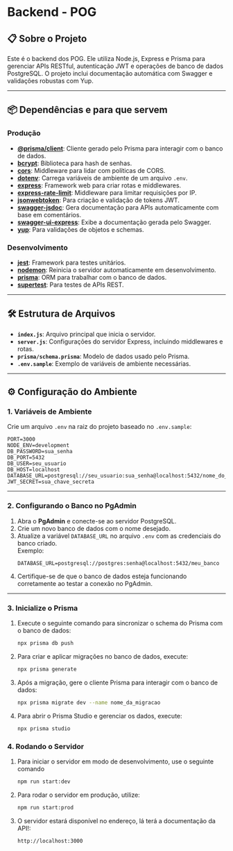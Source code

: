# Backend - POG

## 📋 Sobre o Projeto

Este é o backend dos POG. Ele utiliza Node.js, Express e Prisma para gerenciar APIs RESTful, autenticação JWT e operações de banco de dados PostgreSQL. O projeto inclui documentação automática com Swagger e validações robustas com Yup.

---

## 📦 Dependências e para que servem

### Produção

- **[@prisma/client](https://www.prisma.io/)**: Cliente gerado pelo Prisma para interagir com o banco de dados.
- **[bcrypt](https://github.com/kelektiv/node.bcrypt.js)**: Biblioteca para hash de senhas.
- **[cors](https://github.com/expressjs/cors)**: Middleware para lidar com políticas de CORS.
- **[dotenv](https://github.com/motdotla/dotenv)**: Carrega variáveis de ambiente de um arquivo `.env`.
- **[express](https://expressjs.com/)**: Framework web para criar rotas e middlewares.
- **[express-rate-limit](https://github.com/nfriedly/express-rate-limit)**: Middleware para limitar requisições por IP.
- **[jsonwebtoken](https://github.com/auth0/node-jsonwebtoken)**: Para criação e validação de tokens JWT.
- **[swagger-jsdoc](https://github.com/Surnet/swagger-jsdoc)**: Gera documentação para APIs automaticamente com base em comentários.
- **[swagger-ui-express](https://github.com/scottie1984/swagger-ui-express)**: Exibe a documentação gerada pelo Swagger.
- **[yup](https://github.com/jquense/yup)**: Para validações de objetos e schemas.

### Desenvolvimento

- **[jest](https://jestjs.io/)**: Framework para testes unitários.
- **[nodemon](https://nodemon.io/)**: Reinicia o servidor automaticamente em desenvolvimento.
- **[prisma](https://www.prisma.io/)**: ORM para trabalhar com o banco de dados.
- **[supertest](https://github.com/ladjs/supertest)**: Para testes de APIs REST.

---

## 🛠️ Estrutura de Arquivos

- **`index.js`**: Arquivo principal que inicia o servidor.
- **`server.js`**: Configurações do servidor Express, incluindo middlewares e rotas.
- **`prisma/schema.prisma`**: Modelo de dados usado pelo Prisma.
- **`.env.sample`**: Exemplo de variáveis de ambiente necessárias.

---

## ⚙️ Configuração do Ambiente

### 1. Variáveis de Ambiente

Crie um arquivo `.env` na raiz do projeto baseado no `.env.sample`:

```plaintext
PORT=3000
NODE_ENV=development
DB_PASSWORD=sua_senha
DB_PORT=5432
DB_USER=seu_usuario
DB_HOST=localhost
DATABASE_URL=postgresql://seu_usuario:sua_senha@localhost:5432/nome_do_banco
JWT_SECRET=sua_chave_secreta
```
---

### 2. Configurando o Banco no PgAdmin

1. Abra o **PgAdmin** e conecte-se ao servidor PostgreSQL.
2. Crie um novo banco de dados com o nome desejado.
3. Atualize a variável `DATABASE_URL` no arquivo `.env` com as credenciais do banco criado.  
   Exemplo:  
   ```plaintext
   DATABASE_URL=postgresql://postgres:senha@localhost:5432/meu_banco
   ```
4. Certifique-se de que o banco de dados esteja funcionando corretamente ao testar a conexão no PgAdmin.

---

### 3. Inicialize o Prisma

1. Execute o seguinte comando para sincronizar o schema do Prisma com o banco de dados:
   ```bash
   npx prisma db push
   ```
2. Para criar e aplicar migrações no banco de dados, execute:
   ```bash
   npx prisma generate
   ```
3. Após a migração, gere o cliente Prisma para interagir com o banco de dados:
   ```bash
   npx prisma migrate dev --name nome_da_migracao
   ```
4. Para abrir o Prisma Studio e gerenciar os dados, execute:
   ```bash
   npx prisma studio
   ```


### 4. Rodando o Servidor

1. Para iniciar o servidor em modo de desenvolvimento, use o seguinte comando
   ```bash
   npm run start:dev
   ```
2. Para rodar o servidor em produção, utilize:
   ```bash
   npm run start:prod
   ```
3. O servidor estará disponível no endereço, lá terá a documentação da API!:
   ```bash
   http://localhost:3000
   ```